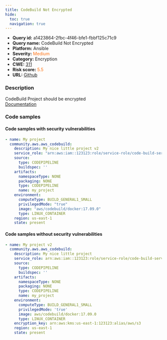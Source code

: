 ```yaml
---
title: CodeBuild Not Encrypted
hide:
  toc: true
  navigation: true
---
```


<style>
  .highlight .hll {
    background-color: #ff171742;
  }
  .md-content {
    max-width: 1100px;
    margin: 0 auto;
  }
</style>

-   **Query id:** a1423864-2fbc-4f46-bfe1-fbbf125c71c9
-   **Query name:** CodeBuild Not Encrypted
-   **Platform:** Ansible
-   **Severity:** <span style="color:#ff7213">Medium</span>
-   **Category:** Encryption
-   **CWE:** <a href="https://cwe.mitre.org/data/definitions/311.html" onclick="newWindowOpenerSafe(event, 'https://cwe.mitre.org/data/definitions/311.html')">311</a>
-   **Risk score:** <span style="color:#ff7213">5.5</span>
-   **URL:** [Github](https://github.com/Checkmarx/kics/tree/master/assets/queries/ansible/aws/codebuild_not_encrypted)

### Description
CodeBuild Project should be encrypted<br>
[Documentation](https://docs.ansible.com/ansible/latest/collections/community/aws/aws_codebuild_module.html)

### Code samples
#### Code samples with security vulnerabilities
```yaml title="Positive test num. 1 - yaml file" hl_lines="2"
- name: My project
  community.aws.aws_codebuild:
    description: My nice little project v2
    service_role: "arn:aws:iam::123123:role/service-role/code-build-service-role"
    source:
      type: CODEPIPELINE
      buildspec: ''
    artifacts:
      namespaceType: NONE
      packaging: NONE
      type: CODEPIPELINE
      name: my_project
    environment:
      computeType: BUILD_GENERAL1_SMALL
      privilegedMode: "true"
      image: "aws/codebuild/docker:17.09.0"
      type: LINUX_CONTAINER
    region: us-east-1
    state: present

```


#### Code samples without security vulnerabilities
```yaml title="Negative test num. 1 - yaml file"
- name: My project v2
  community.aws.aws_codebuild:
    description: My nice little project
    service_role: arn:aws:iam::123123:role/service-role/code-build-service-role
    source:
      type: CODEPIPELINE
      buildspec: ''
    artifacts:
      namespaceType: NONE
      packaging: NONE
      type: CODEPIPELINE
      name: my_project
    environment:
      computeType: BUILD_GENERAL1_SMALL
      privilegedMode: 'true'
      image: aws/codebuild/docker:17.09.0
      type: LINUX_CONTAINER
    encryption_key: arn:aws:kms:us-east-1:123123:alias/aws/s3
    region: us-east-1
    state: present

```

